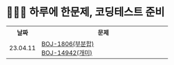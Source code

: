 # 🧑🏻‍💻 하루에 한문제, 코딩테스트 준비

<div width="100%">
    <table width="100%">
        <!--------------------->
        <th width="20%">날짜</th>
        <th width="80%">문제</th>
        <tr>
            <td>23.04.11</td>
            <td>
                <a href="https://velog.io/@younhwan0903/Python-BOJ-1806%EB%B6%80%EB%B6%84%ED%95%A9">BOJ-1806(부분합)</a><br/>
                <a href="https://velog.io/@younhwan0903/Python-boj-14942-%EA%B0%9C%EB%AF%B8">BOJ-14942(개미)</a><br/>
            </td>
        </tr>
    </table>
</div>